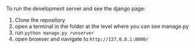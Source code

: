 
To run the development server and see the django page:
1. Clone the repository
2. open a terminal in the folder at the level where you can see manage.py
3. run `python manage.py runserver`
4. open browser and navigate to `http://127.0.0.1:8000/`

